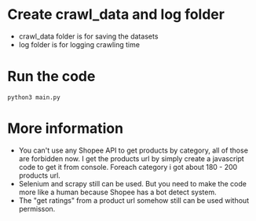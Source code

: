 # Create crawl_data and log folder
- crawl_data folder is for saving the datasets
- log folder is for logging crawling time
# Run the code
```python3 main.py```
# More information
- You can't use any Shopee API to get products by category, all of those are forbidden now. I get the products url by simply create a javascript code to get it from console. Foreach category i got about 180 - 200 products url. 
- Selenium and scrapy still can be used. But you need to make the code more like a human because Shopee has a bot detect system.
- The "get ratings" from a product url somehow still can be used without permisson.
